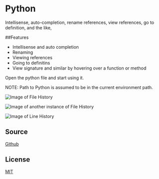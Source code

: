 # Python

Intellisense, auto-completion, rename references, view references, go to definition, and the like,

##Features
* Intellisense and auto completion
* Renaming
* Viewing references
* Going to definitins
* View signature and similar by hovering over a function or method

Open the python file and start using it. 

NOTE: Path to Python is assumed to be in the current environment path.
 
![Image of File History](https://raw.githubusercontent.com/DonJayamanne/pythonVSCode/master/images/fileHistoryCommand.gif)

![Image of another instance of File History](https://raw.githubusercontent.com/DonJayamanne/pythonVSCode/master/images/fileHistoryCommandMore.gif)

![Image of Line History](https://raw.githubusercontent.com/DonJayamanne/pythonVSCode/master/images/lineHistoryCommand.gif)


## Source

[Github](https://github.com/DonJayamanne/pythonVSCode)
                
## License

[MIT](https://raw.githubusercontent.com/DonJayamanne/pythonVSCode/master/LICENSE)
